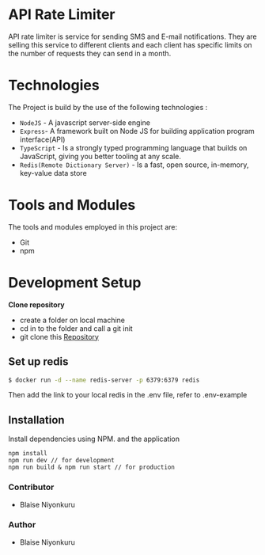 # API Rate Limiter
API rate limiter is service for sending SMS and E-mail notifications. They are selling this service to different clients and each client has specific limits on the number of requests they can send in a month.

# Technologies
The Project is build by the use of the following technologies :
- `NodeJS` - A javascript server-side engine
- `Express`- A framework built on Node JS for building application program interface(API)
- `TypeScript` - Is a strongly typed programming language that builds on JavaScript, giving you better tooling at any scale.
- `Redis(Remote Dictionary Server)` - Is a fast, open source, in-memory, key-value data store

# Tools and Modules
The tools and modules employed in this project are:
- Git
- npm

# Development Setup

**Clone repository**
- create a folder on local machine
- cd in to the folder and call a git init
- git clone this [Repository](https://github.com/Blaiseniyo/api-rate-limiter.git)

## Set up redis
```bash
$ docker run -d --name redis-server -p 6379:6379 redis
```
Then add the link to your local redis in the .env file, refer to .env-example
## Installation

Install dependencies using NPM. and the application

```
npm install
npm run dev // for development
npm run build & npm run start // for production
```

### Contributor
- Blaise Niyonkuru

### Author
- Blaise Niyonkuru